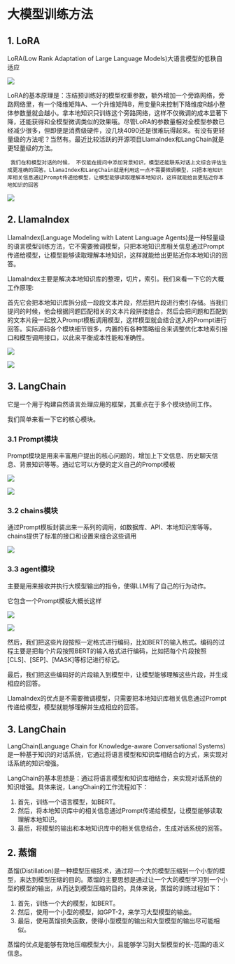 # 大模型训练方法

## 1. LoRA

LoRA(Low Rank Adaptation of Large Language Models)大语言模型的低秩自适应

![](./assets/LoRA-01.jpg)

LoRA的基本原理是：冻结预训练好的模型权重参数，额外增加一个旁路网络，旁路网络里，有一个降维矩阵A、一个升维矩阵B，用变量R来控制下降维度R越小整体参数量就会越小。拿本地知识只训练这个旁路网络，这样不仅微调的成本显著下降，还能获得和全模型微调类似的效果哦。尽管LoRA的参数量相对全模型参数已经减少很多，但即便是消费级硬件，没几块4090还是很难玩得起来。有没有更轻量级的方法呢？当然有。最近比较活跃的开源项目LlamaIndex和LangChain就是更轻量级的方法。

```
 我们在和模型对话的时候， 不仅能在提问中添加背景知识，模型还能联系对话上文综合评估生成更准确的回答。LlamaIndex和LangChain就是利用这一点不需要微调模型，只把本地知识库相关信息通过Prompt传递给模型，让模型能够读取理解本地知识，这样就能给出更贴近你本地知识的回答
```

![](./assets/prompt-templates-01.png)


## 2. LlamaIndex

LlamaIndex(Language Modeling with Latent Language Agents)是一种轻量级的语言模型训练方法，它不需要微调模型，只把本地知识库相关信息通过Prompt传递给模型，让模型能够读取理解本地知识，这样就能给出更贴近你本地知识的回答。

LlamaIndex主要是解决本地知识库的整理，切片，索引。我们来看一下它的大概工作原理:

首先它会把本地知识库拆分成一段段文本片段，然后把片段进行索引存储。当我们提问的时候，他会根据问题匹配相关的文本片段拼接组合，然后会把问题和匹配到的文本片段一起放入Prompt模板调用模型，这样模型就会结合送入的Prompt进行回答。实际源码各个模块细节很多，内置的有各种策略组合来调整优化本地索引接口和模型调用接口，以此来平衡成本性能和准确性。

![](./assets/LlamaIndex-theory-01.png)

![](./assets/LlamaIndex-theory-02.jpg)

## 3. LangChain

它是一个用于构建自然语言处理应用的框架，其重点在于多个模块协同工作。

我们简单来看一下它的核心模块。

### 3.1 Prompt模块

Prompt模块是用来丰富用户提出的核心问题的，增加上下文信息、历史聊天信息、背景知识等等。通过它可以方便的定义自己的Prompt模板

![](./assets/prompt-templates-01.png)

![](./assets/prompt-code-01.png)

### 3.2 chains模块

通过Prompt模板封装出来一系列的调用，如数据库、API、本地知识库等等。chains提供了标准的接口和设置来组合这些调用

![](./assets/langchain-theory-01.jpg)

### 3.3 agent模块

主要是用来接收并执行大模型输出的指令，使得LLM有了自己的行为动作。

它包含一个Prompt模板大概长这样

![](./assets/prompt-demo-01.jpg)

![](./assets/prompt-demo-02.jpg)


然后，我们把这些片段按照一定格式进行编码，比如BERT的输入格式。编码的过程主要是把每个片段按照BERT的输入格式进行编码，比如把每个片段按照[CLS]、[SEP]、[MASK]等标记进行标记。

最后，我们把这些编码好的片段输入到模型中，让模型能够理解这些片段，并生成相应的回答。

LlamaIndex的优点是不需要微调模型，只需要把本地知识库相关信息通过Prompt传递给模型，模型就能够理解并生成相应的回答。

## 3. LangChain

LangChain(Language Chain for Knowledge-aware Conversational Systems)是一种基于知识的对话系统，它通过将语言模型和知识库相结合的方式，来实现对话系统的知识增强。

LangChain的基本思想是：通过将语言模型和知识库相结合，来实现对话系统的知识增强。具体来说，LangChain的工作流程如下：

1. 首先，训练一个语言模型，如BERT。
2. 然后，将本地知识库中的相关信息通过Prompt传递给模型，让模型能够读取理解本地知识。
3. 最后，将模型的输出和本地知识库中的相关信息结合，生成对话系统的回答。

## 2. 蒸馏

蒸馏(Distillation)是一种模型压缩技术，通过将一个大的模型压缩到一个小型的模型，来达到模型压缩的目的。蒸馏的主要思想是通过让一个大的模型学习到一个小型的模型的输出，从而达到模型压缩的目的。具体来说，蒸馏的训练过程如下：

1. 首先，训练一个大的模型，如BERT。
2. 然后，使用一个小型的模型，如GPT-2，来学习大型模型的输出。
3. 最后，使用蒸馏损失函数，使得小型模型的输出和大型模型的输出尽可能相似。


蒸馏的优点是能够有效地压缩模型大小，且能够学习到大型模型的长-范围的语义信息。